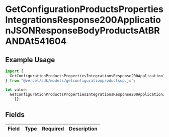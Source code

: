 # GetConfigurationProductsPropertiesIntegrationsResponse200ApplicationJSONResponseBodyProductsAtBRANDAt541604

## Example Usage

```typescript
import {
  GetConfigurationProductsPropertiesIntegrationsResponse200ApplicationJSONResponseBodyProductsAtBRANDAt541604,
} from "@vercel/sdk/models/getconfigurationproductsop.js";

let value:
  GetConfigurationProductsPropertiesIntegrationsResponse200ApplicationJSONResponseBodyProductsAtBRANDAt541604 =
    {};
```

## Fields

| Field       | Type        | Required    | Description |
| ----------- | ----------- | ----------- | ----------- |
